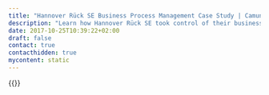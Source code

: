 ```yaml
---
title: "Hannover Rück SE Business Process Management Case Study | Camunda BPM"
description: "Learn how Hannover Rück SE took control of their business process automation and improved efficiency in their organization with Camunda. Camunda is the leader for workflow automation based on Java and BPMN 2.0. "
date: 2017-10-25T10:39:22+02:00
draft: false
contact: true
contacthidden: true
mycontent: static
---
```

{{<case-study-single
company="Hannover RE SE"
companydescription="<p>Hannover RE SE (in German: Hannover Rück SE) is a listed reinsurance company headquartered in Hannover, Germany, with a majority owned by the Talanx group. It was founded in 1966 as the ATR (Aktiengesellschaft für Transport- und Rückversicherung) and with a gross premium of around €14.0 billion it is the third-largest reinsurance company in the world.</p>"
customerquote="<p><q>We embed Camunda BPM into one of our own software products. This way, we can provide a real added value in workflow management to our customers. We chose Camunda BPM as the product is very light-weight, flexible and very easy to integrate, while offering a powerful BPM feature stack. </q> </p>-Frank Haase, Senior Inhouse Consultant"
teaser=""
usecase=""
videolink=""
logo="//images.ctfassets.net/vpidbgnakfvf/3Vq3xZ1GEUKom6qEkCUAkc/db8e2e741901bf82946d0fb69d3e2153/hannover-re.svg"
pdf=""
thumbnail="">}}